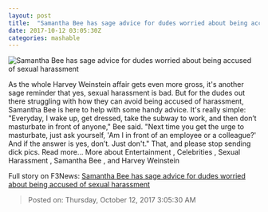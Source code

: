```yaml
---
layout: post
title:  "Samantha Bee has sage advice for dudes worried about being accused of sexual harassment"
date: 2017-10-12 03:05:30Z
categories: mashable
---
```


![Samantha Bee has sage advice for dudes worried about being accused of sexual harassment](https://i.amz.mshcdn.com/8LBlFzgvXu82-A0LZ87J1PFPvFU=/1200x630/2017%2F10%2F12%2F10%2F0addf1b81f304d6081f284e013995a34.e49b3.png)

As the whole Harvey Weinstein affair gets even more gross, it's another sage reminder that yes, sexual harassment is bad. But for the dudes out there struggling with how they can avoid being accused of harassment, Samantha Bee is here to help with some handy advice. It's really simple: "Everyday, I wake up, get dressed, take the subway to work, and then don’t masturbate in front of anyone," Bee said. "Next time you get the urge to masturbate, just ask yourself, 'Am I in front of an employee or a colleague?' And if the answer is yes, don’t. Just don't." That, and please stop sending dick pics. Read more... More about Entertainment , Celebrities , Sexual Harassment , Samantha Bee , and Harvey Weinstein


Full story on F3News: [Samantha Bee has sage advice for dudes worried about being accused of sexual harassment](http://www.f3nws.com/n/JyQUc)

> Posted on: Thursday, October 12, 2017 3:05:30 AM
